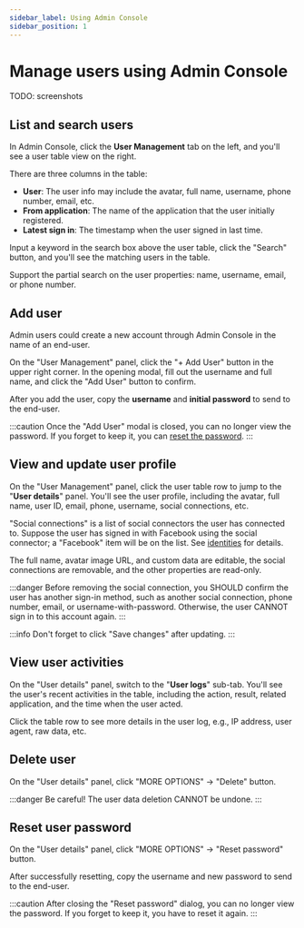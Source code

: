 ```yaml
---
sidebar_label: Using Admin Console
sidebar_position: 1
---
```


# Manage users using Admin Console

TODO: screenshots

## List and search users

In Admin Console, click the **User Management** tab on the left, and you'll see a user table view on the right.

There are three columns in the table:

- **User**: The user info may include the avatar, full name, username, phone number, email, etc.
- **From application**: The name of the application that the user initially registered.
- **Latest sign in**: The timestamp when the user signed in last time.

Input a keyword in the search box above the user table, click the "Search" button, and you'll see the matching users in the table.

Support the partial search on the user properties: name, username, email, or phone number.

## Add user

Admin users could create a new account through Admin Console in the name of an end-user.

On the "User Management" panel, click the "+ Add User" button in the upper right corner.
In the opening modal, fill out the username and full name, and click the "Add User" button to confirm.

After you add the user, copy the **username** and **initial password** to send to the end-user.

:::caution
Once the "Add User" modal is closed, you can no longer view the password.
If you forget to keep it, you can [reset the password](#reset-user-password).
:::

## View and update user profile

On the "User Management" panel, click the user table row to jump to the "**User details**" panel.
You'll see the user profile, including the avatar, full name, user ID, email, phone, username, social connections, etc.

"Social connections" is a list of social connectors the user has connected to. Suppose the user has signed in with Facebook using the social connector; a "Facebook" item will be on the list.
See [identities](../../references/users/#identities) for details.

The full name, avatar image URL, and custom data are editable, the social connections are removable, and the other properties are read-only.

:::danger
Before removing the social connection, you SHOULD confirm the user has another sign-in method, such as another social connection, phone number, email, or username-with-password. Otherwise, the user CANNOT sign in to this account again.
:::

:::info
Don't forget to click "Save changes" after updating.
:::

## View user activities

On the "User details" panel, switch to the "**User logs**" sub-tab.
You'll see the user's recent activities in the table, including the action, result, related application, and the time when the user acted.

Click the table row to see more details in the user log, e.g., IP address, user agent, raw data, etc.

## Delete user

On the "User details" panel, click "MORE OPTIONS" -> "Delete" button.

:::danger
Be careful! The user data deletion CANNOT be undone.
:::

## Reset user password

On the "User details" panel, click "MORE OPTIONS" -> "Reset password" button.

After successfully resetting, copy the username and new password to send to the end-user.

:::caution
After closing the "Reset password" dialog, you can no longer view the password.
If you forget to keep it, you have to reset it again.
:::

